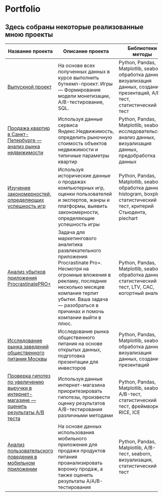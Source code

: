 # Portfolio

## Здесь собраны некоторые реализованные мною проекты

| Название проекта                                                                                                                                                     | Описание проекта                                                                                                                                                                                                                                      | Библиотеки методы                                                                                                               |
|----------------------------------------------------------------------------------------------------------------------------------------------------------------------|-------------------------------------------------------------------------------------------------------------------------------------------------------------------------------------------------------------------------------------------------------|---------------------------------------------------------------------------------------------------------------------------------|
| [Выпускной проект](https://github.com/Zelenenykiy/Portfolio/tree/main/Final%20Project)                                                                               | На основе всех полученных данных в курсе выполнить буткемп-проект: Игры — Формирование модели монетизации, A/B-тестирование, SQL.                                                                                                                     | Python, Pandas, Matplotlib, seaborn, обработка данных, визуализация данных, создание презентаций, A/B-тест, статистический тест |
| [Продажа квартир в Санкт-Петербурге — анализ рынка недвижимости](https://github.com/Zelenenykiy/Portfolio/tree/main/Real%20estate%20market%20research)               | Используя данные сервиса Яндекс.Недвижимость, определить рыночную стоимость объектов недвижимости и типичные параметры квартир                                                                                                                        | Python, Pandas, Matplotlib, seaborn, исследовательский анализ данных, визуализация данных, предобработка данных                 |
| [Изучение закономерностей, определяющих успешность игр](https://github.com/Zelenenykiy/Portfolio/tree/main/Game%20market%20research)                                 | Используя исторические данные о продажах компьютерных игр, оценки пользователей и экспертов, жанры и платформы, выявить закономерности, определяющие успешность игры                                                                                  | Python, Pandas, Matplotlib, seaborn, обработка данных, histogram, boxplot, статистический тест, критерий Стьюдента, piechart    |
| [Анализ убытков приложения ProcrastinatePRO+](https://github.com/Zelenenykiy/Portfolio/tree/main/Advertising%20company%20research)                                   | Задача для маркетингового аналитика развлекательного приложения Procrastinate Pro+. Несмотря на огромные вложения в рекламу, последние несколько месяцев компания терпит убытки. Ваша задача — разобраться в причинах и помочь компании выйти в плюс. | Python, Pandas, Matplotlib, seaborn, обработка данных, статистический тест, LTV, CAC, когортный анализ                          |
| [Исследование рынка заведений общественного питания Москвы](https://github.com/Zelenenykiy/Portfolio/tree/main/Foodservice%20Education%20Market%20Research)          | Исследование рынка общественного питания на основе открытых данных, подготовка презентации для инвесторов                                                                                                                                             | Python, Pandas, Matplotlib, seaborn, обработка данных, визуализация данных, создание презентаций                                |
| [Проверка гипотез по увеличению выручки в интернет-магазине — оценить результаты A/B теста](https://github.com/Zelenenykiy/Portfolio/tree/main/Hypothesis%20testing) | Используя данные интернет-магазина приоритезировать гипотезы, произвести оценку результатов A/B-тестирования различными методами                                                                                                                      | Python, Pandas, Matplotlib, seaborn, A/B-тест, статистический тест, фреймворк, RICE, ICE                                        |
| [Анализ пользовательского поведения в мобильном приложении](https://github.com/Zelenenykiy/Portfolio/tree/main/A%20B%20tests)                                        | На основе данных использования мобильного приложения для продажи продуктов питания проанализировать воронку продаж, а также оценить результаты A/A/B-тестирования                                                                                     | Python, Pandas, Matplotlib, A/B-тест, seaborn, визуализация, статистический тест                                                |
